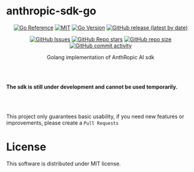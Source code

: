 # anthropic-sdk-go

<p align="center">
        <a href="https://godoc.org/github.com/3JoB/anthropic-sdk-go"><img src="https://pkg.go.dev/badge/github.com/3JoB/anthropic-sdk-go.svg" alt="Go Reference"></a>
        <a href="https://github.com/3JoB/anthropic-sdk-go/blob/master/LICENSE"><img src="https://img.shields.io/github/license/3JoB/anthropic-sdk-go?style=flat-square" alt="MIT"></a>
        <a href="#"><img src="https://img.shields.io/github/go-mod/go-version/3JoB/anthropic-sdk-go?label=Go%20Version&style=flat-square" alt="Go Version"></a>
        <a href="https://github.com/3JoB/anthropic-sdk-go/release"><img src="https://img.shields.io/github/v/release/3JoB/anthropic-sdk-go?label=Release%20Version&style=flat-square" alt="GitHub release (latest by date)"></a>
    </p>
    <p align="center">
        <a href="https://github.com/3JoB/anthropic-sdk-go/issues"><img src="https://img.shields.io/github/issues/3JoB/anthropic-sdk-go?label=Issues&style=flat-square" alt="GitHub Issues"></a>
        <a href="https://github.com/3JoB/anthropic-sdk-go/stargazers"><img src="https://img.shields.io/github/stars/3JoB/anthropic-sdk-go?label=Stars&style=flat-square" alt="GitHub Repo stars"></a>
        <a href="#"><img src="https://img.shields.io/github/repo-size/3JoB/anthropic-sdk-go?style=flat-square" alt="GitHub repo size"></a>
        <a href="#"><img src="https://img.shields.io/github/commit-activity/m/3JoB/anthropic-sdk-go?style=flat-square" alt="GitHub commit activity"></a>
    </p>
<p align="center">Golang implementation of AnthRopic AI sdk</p>

<br><br>

**The sdk is still under development and cannot be used temporarily.**

<br><br>

This project only guarantees basic usability, if you need new features or improvements, please create a `Pull Requests`

# License
This software is distributed under MIT license.